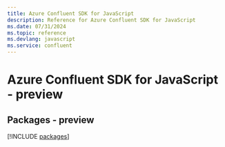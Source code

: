```yaml
---
title: Azure Confluent SDK for JavaScript
description: Reference for Azure Confluent SDK for JavaScript
ms.date: 07/31/2024
ms.topic: reference
ms.devlang: javascript
ms.service: confluent
---
```

# Azure Confluent SDK for JavaScript - preview
## Packages - preview
[!INCLUDE [packages](confluent-index.md)]